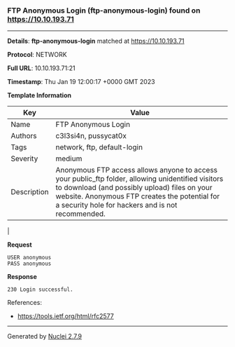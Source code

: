 ### FTP Anonymous Login (ftp-anonymous-login) found on https://10.10.193.71
---
**Details**: **ftp-anonymous-login**  matched at https://10.10.193.71

**Protocol**: NETWORK

**Full URL**: 10.10.193.71:21

**Timestamp**: Thu Jan 19 12:00:17 +0000 GMT 2023

**Template Information**

| Key | Value |
|---|---|
| Name | FTP Anonymous Login |
| Authors | c3l3si4n, pussycat0x |
| Tags | network, ftp, default-login |
| Severity | medium |
| Description | Anonymous FTP access allows anyone to access your public_ftp folder, allowing unidentified visitors to download (and possibly upload) files on your website. Anonymous FTP creates the potential for a security hole for hackers and is not recommended.
 |

**Request**
```http
USER anonymous
PASS anonymous

```

**Response**
```http
230 Login successful.

```

References: 
- https://tools.ietf.org/html/rfc2577

---
Generated by [Nuclei 2.7.9](https://github.com/projectdiscovery/nuclei)